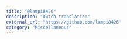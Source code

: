 ```yaml
---
title: "@lampi8426"
description: "Dutch translation"
external_url: "https://github.com/lampi8426"
category: "Miscellaneous"
---
```

